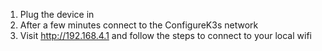 1. Plug the device in
1. After a few minutes connect to the ConfigureK3s network
1. Visit http://192.168.4.1 and follow the steps to connect to your local wifi